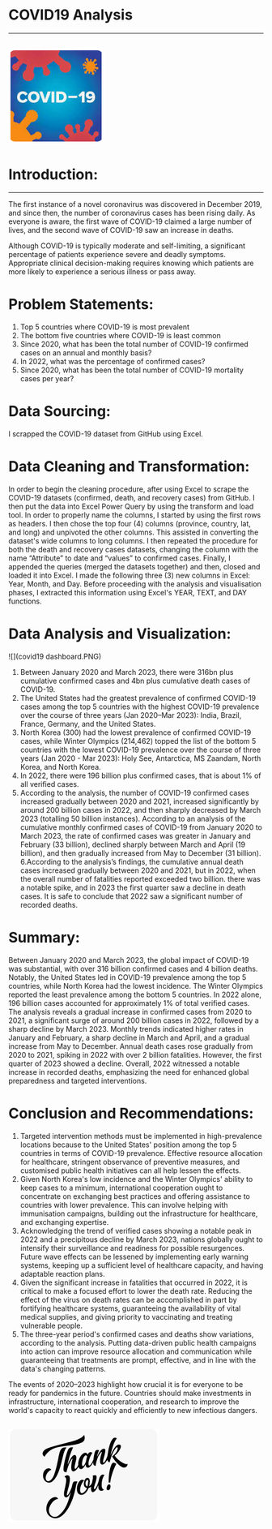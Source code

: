 # COVID19 Analysis
---

![](covid19_3.PNG)
---
# Introduction: 
---
The first instance of a novel coronavirus was discovered in December 2019, and since then, the number of coronavirus cases has been rising daily. As everyone is aware, the first wave of COVID-19 claimed a large number of lives, and the second wave of COVID-19 saw an increase in deaths.

Although COVID-19 is typically moderate and self-limiting, a significant percentage of patients experience severe and deadly symptoms. Appropriate clinical decision-making requires knowing which patients are more likely to experience a serious illness or pass away.

# Problem Statements:

1.	Top 5 countries where COVID-19 is most prevalent
2.	The bottom five countries where COVID-19 is least common
3.	Since 2020, what has been the total number of COVID-19 confirmed cases on an annual and monthly basis?
4.	In 2022, what was the percentage of confirmed cases?
5.	Since 2020, what has been the total number of COVID-19 mortality cases per year?

# Data Sourcing: 

I scrapped the COVID-19 dataset from GitHub using Excel.

# Data Cleaning and Transformation: 

In order to begin the cleaning procedure, after using Excel to scrape the COVID-19 datasets (confirmed, death, and recovery cases) from GitHub. I then put the data into Excel Power Query by using the transform and load tool. In order to properly name the columns, I started by using the first rows as headers. I then chose the top four (4) columns (province, country, lat, and long) and unpivoted the other columns. This assisted in converting the dataset's wide columns to long columns. I then repeated the procedure for both the death and recovery cases datasets, changing the column with the name “Attribute” to date and “values” to confirmed cases. Finally, I appended the queries (merged the datasets together) and then, closed and loaded it into Excel.
I made the following three (3) new columns in Excel: Year, Month, and Day. Before proceeding with the analysis and visualisation phases, I extracted this information using Excel's YEAR, TEXT, and DAY functions.

# Data Analysis and Visualization:

![](covid19 dashboard.PNG)
1. Between January 2020 and March 2023, there were 316bn plus cumulative confirmed cases and 4bn plus cumulative death cases of COVID-19. 
2. The United States had the greatest prevalence of confirmed COVID-19 cases among the top 5 countries with the highest COVID-19 prevalence over the course of three years (Jan 2020–Mar 2023): India, Brazil, France, Germany, and the United States.
3. North Korea (300) had the lowest prevalence of confirmed COVID-19 cases, while Winter Olympics (214,462) topped the list of the bottom 5 countries with the lowest COVID-19 prevalence over the course of three years (Jan 2020 - Mar 2023): Holy See, Antarctica, MS Zaandam, North Korea, and North Korea.
4. In 2022, there were 196 billion plus confirmed cases, that is about 1% of all verified cases.
5. According to the analysis, the number of COVID-19 confirmed cases increased gradually between 2020 and 2021, increased significantly by around 200 billion cases in 2022, and then sharply decreased by March 2023 (totalling 50 billion instances). According to an analysis of the cumulative monthly confirmed cases of COVID-19 from January 2020 to March 2023, the rate of confirmed cases was greater in January and February (33 billion), declined sharply between March and April (19 billion), and then gradually increased from May to December (31 billion).
6.According to the analysis’s findings, the cumulative annual death cases increased gradually between 2020 and 2021, but in 2022, when the overall number of fatalities reported exceeded two billion. there was a notable spike, and in 2023 the first quarter saw a decline in death cases. It is safe to conclude that 2022 saw a significant number of recorded deaths.
 
 # Summary:
 
Between January 2020 and March 2023, the global impact of COVID-19 was substantial, with over 316 billion confirmed cases and 4 billion deaths. Notably, the United States led in COVID-19 prevalence among the top 5 countries, while North Korea had the lowest incidence. The Winter Olympics reported the least prevalence among the bottom 5 countries. In 2022 alone, 196 billion cases accounted for approximately 1% of total verified cases. The analysis reveals a gradual increase in confirmed cases from 2020 to 2021, a significant surge of around 200 billion cases in 2022, followed by a sharp decline by March 2023. Monthly trends indicated higher rates in January and February, a sharp decline in March and April, and a gradual increase from May to December. Annual death cases rose gradually from 2020 to 2021, spiking in 2022 with over 2 billion fatalities. However, the first quarter of 2023 showed a decline. Overall, 2022 witnessed a notable increase in recorded deaths, emphasizing the need for enhanced global preparedness and targeted interventions.

# Conclusion and Recommendations:

1. Targeted intervention methods must be implemented in high-prevalence locations because to the United States' position among the top 5 countries in terms of COVID-19 prevalence. Effective resource allocation for healthcare, stringent observance of preventive measures, and customised public health initiatives can all help lessen the effects.
2. Given North Korea's low incidence and the Winter Olympics' ability to keep cases to a minimum, international cooperation ought to concentrate on exchanging best practices and offering assistance to countries with lower prevalence. This can involve helping with immunisation campaigns, building out the infrastructure for healthcare, and exchanging expertise.
3. Acknowledging the trend of verified cases showing a notable peak in 2022 and a precipitous decline by March 2023, nations globally ought to intensify their surveillance and readiness for possible resurgences. Future wave effects can be lessened by implementing early warning systems, keeping up a sufficient level of healthcare capacity, and having adaptable reaction plans.
4. Given the significant increase in fatalities that occurred in 2022, it is critical to make a focused effort to lower the death rate. Reducing the effect of the virus on death rates can be accomplished in part by fortifying healthcare systems, guaranteeing the availability of vital medical supplies, and giving priority to vaccinating and treating vulnerable people.
5. The three-year period's confirmed cases and deaths show variations, according to the analysis. Putting data-driven public health campaigns into action can improve resource allocation and communication while guaranteeing that treatments are prompt, effective, and in line with the data's changing patterns.

The events of 2020–2023 highlight how crucial it is for everyone to be ready for pandemics in the future. Countries should make investments in infrastructure, international cooperation, and research to improve the world's capacity to react quickly and efficiently to new infectious dangers.

![](Thank_you.PNG)
---

